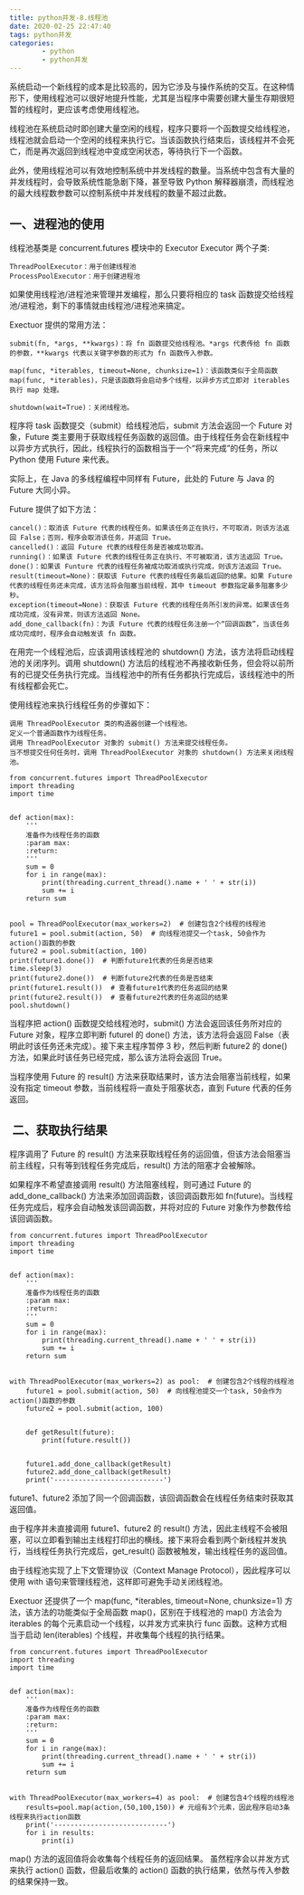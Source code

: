 ```yaml
---
title: python并发-8.线程池
date: 2020-02-25 22:47:40
tags: python并发
categories:
        - python
        - python并发
---
```

系统启动一个新线程的成本是比较高的，因为它涉及与操作系统的交互。在这种情形下，使用线程池可以很好地提升性能，尤其是当程序中需要创建大量生存期很短暂的线程时，更应该考虑使用线程池。

线程池在系统启动时即创建大量空闲的线程，程序只要将一个函数提交给线程池，线程池就会启动一个空闲的线程来执行它。当该函数执行结束后，该线程并不会死亡，而是再次返回到线程池中变成空闲状态，等待执行下一个函数。

此外，使用线程池可以有效地控制系统中并发线程的数量。当系统中包含有大量的并发线程时，会导致系统性能急剧下降，甚至导致 Python 解释器崩溃，而线程池的最大线程数参数可以控制系统中并发线程的数量不超过此数。

## 一、进程池的使用
线程池基类是 concurrent.futures 模块中的 Executor
Executor 两个子类:

    ThreadPoolExecutor：用于创建线程池
    ProcessPoolExecutor：用于创建进程池

如果使用线程池/进程池来管理并发编程，那么只要将相应的 task 函数提交给线程池/进程池，剩下的事情就由线程池/进程池来搞定。

Exectuor 提供的常用方法：
    
    submit(fn, *args, **kwargs)：将 fn 函数提交给线程池。*args 代表传给 fn 函数的参数，**kwargs 代表以关键字参数的形式为 fn 函数传入参数。

    map(func, *iterables, timeout=None, chunksize=1)：该函数类似于全局函数 map(func, *iterables)，只是该函数将会启动多个线程，以异步方式立即对 iterables 执行 map 处理。

    shutdown(wait=True)：关闭线程池。

程序将 task 函数提交（submit）给线程池后，submit 方法会返回一个 Future 对象，Future 类主要用于获取线程任务函数的返回值。由于线程任务会在新线程中以异步方式执行，因此，线程执行的函数相当于一个“将来完成”的任务，所以 Python 使用 Future 来代表。

实际上，在 Java 的多线程编程中同样有 Future，此处的 Future 与 Java 的 Future 大同小异。

Future 提供了如下方法：

    cancel()：取消该 Future 代表的线程任务。如果该任务正在执行，不可取消，则该方法返回 False；否则，程序会取消该任务，并返回 True。
    cancelled()：返回 Future 代表的线程任务是否被成功取消。
    running()：如果该 Future 代表的线程任务正在执行、不可被取消，该方法返回 True。
    done()：如果该 Funture 代表的线程任务被成功取消或执行完成，则该方法返回 True。
    result(timeout=None)：获取该 Future 代表的线程任务最后返回的结果。如果 Future 代表的线程任务还未完成，该方法将会阻塞当前线程，其中 timeout 参数指定最多阻塞多少秒。
    exception(timeout=None)：获取该 Future 代表的线程任务所引发的异常。如果该任务成功完成，没有异常，则该方法返回 None。
    add_done_callback(fn)：为该 Future 代表的线程任务注册一个“回调函数”，当该任务成功完成时，程序会自动触发该 fn 函数。

在用完一个线程池后，应该调用该线程池的 shutdown() 方法，该方法将启动线程池的关闭序列。调用 shutdown() 方法后的线程池不再接收新任务，但会将以前所有的已提交任务执行完成。当线程池中的所有任务都执行完成后，该线程池中的所有线程都会死亡。

使用线程池来执行线程任务的步骤如下：

    调用 ThreadPoolExecutor 类的构造器创建一个线程池。
    定义一个普通函数作为线程任务。
    调用 ThreadPoolExecutor 对象的 submit() 方法来提交线程任务。
    当不想提交任何任务时，调用 ThreadPoolExecutor 对象的 shutdown() 方法来关闭线程池。

```
from concurrent.futures import ThreadPoolExecutor
import threading
import time


def action(max):
    '''
    准备作为线程任务的函数
    :param max:
    :return:
    '''
    sum = 0
    for i in range(max):
        print(threading.current_thread().name + ' ' + str(i))
        sum += i
    return sum


pool = ThreadPoolExecutor(max_workers=2)  # 创建包含2个线程的线程池
future1 = pool.submit(action, 50)  # 向线程池提交一个task, 50会作为action()函数的参数
future2 = pool.submit(action, 100)
print(future1.done())  # 判断future1代表的任务是否结束
time.sleep(3)
print(future2.done())  # 判断future2代表的任务是否结束
print(future1.result())  # 查看future1代表的任务返回的结果
print(future2.result())  # 查看future2代表的任务返回的结果
pool.shutdown()
```

当程序把 action() 函数提交给线程池时，submit() 方法会返回该任务所对应的 Future 对象，程序立即判断 futurel 的 done() 方法，该方法将会返回 False（表明此时该任务还未完成）。接下来主程序暂停 3 秒，然后判断 future2 的 done() 方法，如果此时该任务已经完成，那么该方法将会返回 True。

当程序使用 Future 的 result() 方法来获取结果时，该方法会阻塞当前线程，如果没有指定 timeout 参数，当前线程将一直处于阻塞状态，直到 Future 代表的任务返回。

##  二、获取执行结果

程序调用了 Future 的 result() 方法来获取线程任务的运回值，但该方法会阻塞当前主线程，只有等到钱程任务完成后，result() 方法的阻塞才会被解除。

如果程序不希望直接调用 result() 方法阻塞线程，则可通过 Future 的 add_done_callback() 方法来添加回调函数，该回调函数形如 fn(future)。当线程任务完成后，程序会自动触发该回调函数，并将对应的 Future 对象作为参数传给该回调函数。

```
from concurrent.futures import ThreadPoolExecutor
import threading
import time


def action(max):
    '''
    准备作为线程任务的函数
    :param max:
    :return:
    '''
    sum = 0
    for i in range(max):
        print(threading.current_thread().name + ' ' + str(i))
        sum += i
    return sum


with ThreadPoolExecutor(max_workers=2) as pool:  # 创建包含2个线程的线程池
    future1 = pool.submit(action, 50)  # 向线程池提交一个task, 50会作为action()函数的参数
    future2 = pool.submit(action, 100)


    def getResult(future):
        print(future.result())


    future1.add_done_callback(getResult)
    future2.add_done_callback(getResult)
    print('---------------------------')
```

future1、future2 添加了同一个回调函数，该回调函数会在线程任务结束时获取其返回值。

由于程序并未直接调用 future1、future2 的 result() 方法，因此主线程不会被阻塞，可以立即看到输出主线程打印出的横线。接下来将会看到两个新线程并发执行，当线程任务执行完成后，get_result() 函数被触发，输出线程任务的返回值。

由于线程池实现了上下文管理协议（Context Manage Protocol），因此程序可以使用 with 语句来管理线程池，这样即可避免手动关闭线程池。

Exectuor 还提供了一个 map(func, *iterables, timeout=None, chunksize=1) 方法，该方法的功能类似于全局函数 map()，区别在于线程池的 map() 方法会为 iterables 的每个元素启动一个线程，以并发方式来执行 func 函数。这种方式相当于启动 len(iterables) 个线程，井收集每个线程的执行结果。

```
from concurrent.futures import ThreadPoolExecutor
import threading
import time


def action(max):
    '''
    准备作为线程任务的函数
    :param max:
    :return:
    '''
    sum = 0
    for i in range(max):
        print(threading.current_thread().name + ' ' + str(i))
        sum += i
    return sum


with ThreadPoolExecutor(max_workers=4) as pool:  # 创建包含4个线程的线程池
    results=pool.map(action,(50,100,150)) # 元组有3个元素，因此程序启动3条线程来执行action函数
    print('----------------------------')
    for i in results:
        print(i)
```

map() 方法的返回值将会收集每个线程任务的返回结果。
虽然程序会以并发方式来执行 action() 函数，但最后收集的 action() 函数的执行结果，依然与传入参数的结果保持一致。


